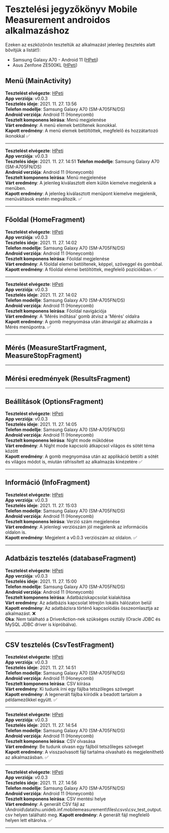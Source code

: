 # Tesztelési jegyzőkönyv Mobile Measurement androidos alkalmazáshoz

Ezeken az eszközönön teszteltük az alkalmazást jelenleg (tesztelés alatt bővítjük a listát!):
* Samsung Galaxy A70 - Android 11 ([HPeti](https://github.com/HPeti))
* Asus Zenfone ZE500KL ([HPeti](https://github.com/HPeti))

## Menü (MainActivity)

**Tesztelést elvégezte**:       [HPeti](https://github.com/HPeti)  
**App verziója**:               v0.0.3  
**Tesztelés ideje**:            2021. 11. 27. 13:56  
**Telefon modellje**:           Samsung Galaxy A70 (SM-A705FN/DS)  
**Android verziója**:           Android 11 (Honeycomb)  
**Tesztelt komponens leírása**: Menü megjelenése  
**Várt eredmény**:              A menü elemek betöltenek ikonokkal.  
**Kapott eredmény**:            A menü elemek betöltöttek, megfelelő és hozzátartozó ikonokkal &#9989;   

---

**Tesztelést elvégezte**:       [HPeti](https://github.com/HPeti)  
**App verziója**:               v0.0.3  
**Tesztelés ideje**:            2021. 11. 27. 14:51 
**Telefon modellje**:           Samsung Galaxy A70 (SM-A705FN/DS)  
**Android verziója**:           Android 11 (Honeycomb)  
**Tesztelt komponens leírása**: Menü megjelenése   
**Várt eredmény**:              A jelenleg kiválasztott elem külön kiemelve megjelenik a menüben.    
**Kapott eredmény**:            A jelenleg kiválasztott menüpont kiemelve megjelenik, menüváltások esetén megváltozik. &#9989;   

---

## Főoldal (HomeFragment)

**Tesztelést elvégezte**:       [HPeti](https://github.com/HPeti)  
**App verziója**:               v0.0.3  
**Tesztelés ideje**:            2021. 11. 27. 14:02  
**Telefon modellje**:           Samsung Galaxy A70 (SM-A705FN/DS)  
**Android verziója**:           Android 11 (Honeycomb)  
**Tesztelt komponens leírása**: Főoldal megjelenése  
**Várt eredmény**:              A főoldal elemei betöltenek, képpel, szöveggel és gombbal.  
**Kapott eredmény**:            A főoldal elemei betöltöttek, megfelelő pozíciókban. &#9989;  

---

**Tesztelést elvégezte**:       [HPeti](https://github.com/HPeti)  
**App verziója**:               v0.0.3  
**Tesztelés ideje**:            2021. 11. 27. 14:02  
**Telefon modellje**:           Samsung Galaxy A70 (SM-A705FN/DS)  
**Android verziója**:           Android 11 (Honeycomb)  
**Tesztelt komponens leírása**: Főoldal navigációja  
**Várt eredmény**:              A 'Mérés indítása' gomb átvisz a 'Mérés' oldalra  
**Kapott eredmény**:            A gomb megnyomása után átnavigál az alkalmzás a Mérés menüpontra. &#9989;  

---

## Mérés (MeasureStartFragment, MeasureStopFragment)

---

## Mérési eredmények (ResultsFragment)

---

## Beállítások (OptionsFragment)

**Tesztelést elvégezte**:       [HPeti](https://github.com/HPeti)  
**App verziója**:               v0.0.3  
**Tesztelés ideje**:            2021. 11. 27. 14:05  
**Telefon modellje**:           Samsung Galaxy A70 (SM-A705FN/DS)  
**Android verziója**:           Android 11 (Honeycomb)  
**Tesztelt komponens leírása**: Night mode működése  
**Várt eredmény**:              A Night mode kapcsoló átkapcsol világos és sötét téma között  
**Kapott eredmény**:            A gomb megnyomása után az applikáció betölti a sötét és világos módot is, miután ráfrissített az alkalmazás kinézetére &#9989;  

---

## Információ (InfoFragment)


**Tesztelést elvégezte**:       [HPeti](https://github.com/HPeti)  
**App verziója**:               v0.0.3  
**Tesztelés ideje**:            2021. 11. 27. 15:03  
**Telefon modellje**:           Samsung Galaxy A70 (SM-A705FN/DS)  
**Android verziója**:           Android 11 (Honeycomb)  
**Tesztelt komponens leírása**: Verzió szám megjelenése  
**Várt eredmény**:              A jelenlegi verziószám jól megjelenik az információs oldalon is.  
**Kapott eredmény**:            Megjelent a v0.0.3 verziószám az oldalon. &#9989;  

---

## Adatbázis tesztelés (databaseFragment)

**Tesztelést elvégezte**:       [HPeti](https://github.com/HPeti)  
**App verziója**:               v0.0.3  
**Tesztelés ideje**:            2021. 11. 27. 15:00  
**Telefon modellje**:           Samsung Galaxy A70 (SM-A705FN/DS)  
**Android verziója**:           Android 11 (Honeycomb)  
**Tesztelt komponens leírása**: Adatbáziskapcsolat kialakítása  
**Várt eredmény**:              Az adatbázis kapcsolat létrejön lokális hálózaton belül    
**Kapott eredmény**:            Az adatbázisra történő kapcsolódás összeomlasztja az alkalmazást. &#10060;  
**Oka**:                        Nem található a DriverAction-nek szükséges osztály (Oracle JDBC és MySQL JDBC driver is kipróbálva).  

---

## CSV tesztelés (CsvTestFragment)


**Tesztelést elvégezte**:       [HPeti](https://github.com/HPeti)  
**App verziója**:               v0.0.3  
**Tesztelés ideje**:            2021. 11. 27. 14:51  
**Telefon modellje**:           Samsung Galaxy A70 (SM-A705FN/DS)  
**Android verziója**:           Android 11 (Honeycomb)  
**Tesztelt komponens leírása**: CSV kiírása  
**Várt eredmény**:              Ki tudunk írni egy fájlba tetszőleges szöveget  
**Kapott eredmény**:            A legenerált fájlba kiíródik a beadott tartalom a példamezőkkel együtt. &#9989;  

---

**Tesztelést elvégezte**:       [HPeti](https://github.com/HPeti)  
**App verziója**:               v0.0.3  
**Tesztelés ideje**:            2021. 11. 27. 14:54  
**Telefon modellje**:           Samsung Galaxy A70 (SM-A705FN/DS)  
**Android verziója**:           Android 11 (Honeycomb)  
**Tesztelt komponens leírása**: CSV olvasása   
**Várt eredmény**:              Be tudunk olvasn egy fájlból tetszőleges szöveget  
**Kapott eredmény**:            A visszaolvasott fájl tartalma olvasható és megjeleníthető az alkalmazásban. &#9989;  

---

**Tesztelést elvégezte**:       [HPeti](https://github.com/HPeti)  
**App verziója**:               v0.0.3  
**Tesztelés ideje**:            2021. 11. 27. 14:56  
**Telefon modellje**:           Samsung Galaxy A70 (SM-A705FN/DS)  
**Android verziója**:           Android 11 (Honeycomb)  
**Tesztelt komponens leírása**: CSV mentési helye  
**Várt eredmény**:              A generált CSV fájl az \Android\data\hu.unideb.inf.mobilemeasurement\files\csvs\csv_test_output.csv helyen található meg.
**Kapott eredmény**:            A generált fájl megfelelő helyen lett eltárolva. &#9989;  

---